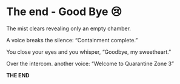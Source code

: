 # The end - Good Bye 😢

The mist clears revealing only an empty chamber.

A voice breaks the silence:
“Containment complete.”

You close your eyes and you whisper,
“Goodbye, my sweetheart.”

Over the intercom. another voice:
“Welcome to Quarantine Zone 3”

**THE END**
